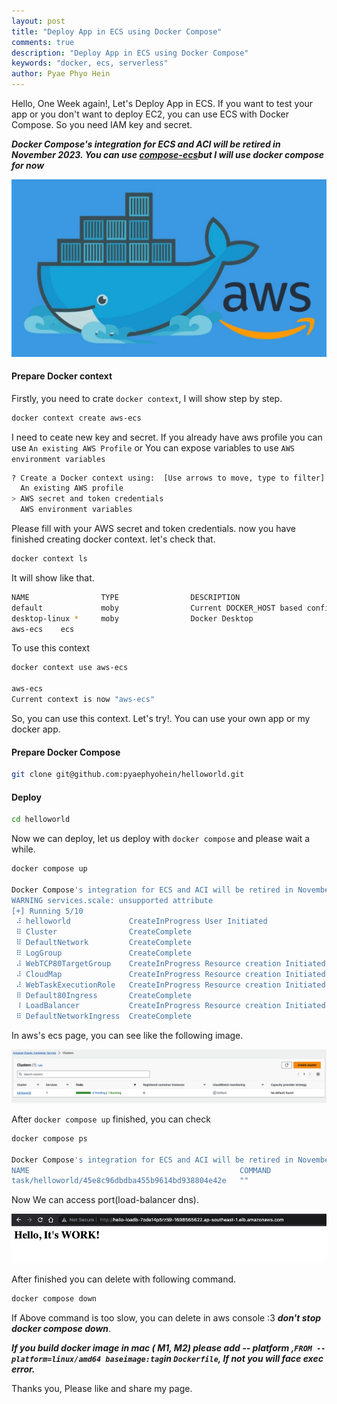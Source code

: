 ```yaml
---
layout: post
title: "Deploy App in ECS using Docker Compose"
comments: true
description: "Deploy App in ECS using Docker Compose"
keywords: "docker, ecs, serverless"
author: Pyae Phyo Hein
---
```


Hello, One Week again!, Let's Deploy App in ECS. If you want to test your app or you don't want to deploy EC2, you can use ECS with Docker Compose. So you need IAM key and secret. 

***Docker Compose's integration for ECS and ACI will be retired in November 2023. You can use [compose-ecs](https://github.com/docker/compose-ecs)but I will use docker compose for now***

<img src="/assets/images/ecs-dockercompose/dockerecs.jpg">

#### Prepare Docker context

Firstly, you need to crate `docker context`, I will show step by step.

```bash
docker context create aws-ecs
```
I need to ceate new key and secret. If you already have aws profile you can use ```An existing AWS Profile``` or You can expose variables to use ```AWS environment variables``` 
```bash
? Create a Docker context using:  [Use arrows to move, type to filter]
  An existing AWS profile
> AWS secret and token credentials
  AWS environment variables
```
Please fill with your AWS secret and token credentials. now you have finished creating docker context. let's check that. 
```bash
docker context ls
```
It will show like that.
```bash
NAME                TYPE                DESCRIPTION                               DOCKER ENDPOINT                                      KUBERNETES ENDPOINT   ORCHESTRATOR
default             moby                Current DOCKER_HOST based configuration   unix:///var/run/docker.sock
desktop-linux *     moby                Docker Desktop                            unix:///Users/pyaephyohein/.docker/run/docker.sock
aws-ecs    ecs

```
To use this context

```bash
docker context use aws-ecs

aws-ecs
Current context is now "aws-ecs"
```
So, you can use this context. Let's try!. You can use your own app or my docker app. 

#### Prepare Docker Compose

```bash
git clone git@github.com:pyaephyohein/helloworld.git
```
#### Deploy 

```bash
cd helloworld
```
Now we can deploy, let us deploy with ```docker compose``` and please wait a while.

```bash
docker compose up

Docker Compose's integration for ECS and ACI will be retired in November 2023. Learn more: https://docs.docker.com/go/compose-ecs-eol/
WARNING services.scale: unsupported attribute
[+] Running 5/10
 ⠼ helloworld             CreateInProgress User Initiated                                                                                                               16.4s
 ⠿ Cluster                CreateComplete                                                                                                                                 5.0s
 ⠿ DefaultNetwork         CreateComplete                                                                                                                                 5.0s
 ⠿ LogGroup               CreateComplete                                                                                                                                 2.1s
 ⠼ WebTCP80TargetGroup    CreateInProgress Resource creation Initiated                                                                                                  14.4s
 ⠼ CloudMap               CreateInProgress Resource creation Initiated                                                                                                  14.4s
 ⠼ WebTaskExecutionRole   CreateInProgress Resource creation Initiated                                                                                                  14.4s
 ⠿ Default80Ingress       CreateComplete                                                                                                                                 1.0s
 ⠸ LoadBalancer           CreateInProgress Resource creation Initiated                                                                                                   8.4s
 ⠿ DefaultNetworkIngress  CreateComplete                                                                                                                                 1.0s
```

In aws's ecs page, you can see like the following image. 

<img src="/assets/images/ecs-dockercompose/image.png">

After ```docker compose up``` finished, you can check
```bash
docker compose ps

Docker Compose's integration for ECS and ACI will be retired in November 2023. Learn more: https://docs.docker.com/go/compose-ecs-eol/
NAME                                               COMMAND             SERVICE             STATUS              PORTS
task/helloworld/45e8c96dbdba455b9614bd938804e42e   ""                  web                 Running             hello-LoadB-7ODE14P5RZ59-1698565622.ap-southeast-1.elb.amazonaws.com:80:80->80/http
```
Now We can access port(load-balancer dns). 

<img src="/assets/images/ecs-dockercompose/image1.png">

After finished you can delete with following command.

```bash
docker compose down
```
If Above command is too slow, you can delete in aws console :3 ***don't stop docker compose down***. 

***If you build docker image in mac ( M1, M2) please add -- platform ,```FROM --platform=linux/amd64 baseimage:tag```in ```Dockerfile```, If not you will face exec error.***


Thanks you, Please like and share my page. 